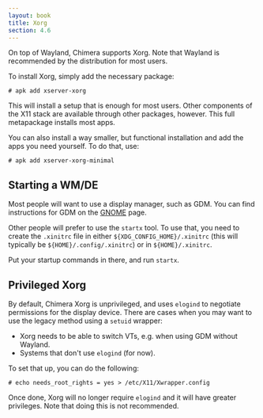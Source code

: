 ```yaml
---
layout: book
title: Xorg
section: 4.6
---
```


On top of Wayland, Chimera supports Xorg. Note that Wayland is recommended
by the distribution for most users.

To install Xorg, simply add the necessary package:

```
# apk add xserver-xorg
```

This will install a setup that is enough for most users. Other components
of the X11 stack are available through other packages, however. This full
metapackage installs most apps.

You can also install a way smaller, but functional installation and add
the apps you need yourself. To do that, use:

```
# apk add xserver-xorg-minimal
```

## Starting a WM/DE

Most people will want to use a display manager, such as GDM. You can find
instructions for GDM on the [GNOME](/docs/configuration/gnome) page.

Other people will prefer to use the `startx` tool. To use that, you need
to create the `.xinitrc` file in either `${XDG_CONFIG_HOME}/.xinitrc`
(this will typically be `${HOME}/.config/.xinitrc`) or in `${HOME}/.xinitrc`.

Put your startup commands in there, and run `startx`.

## Privileged Xorg

By default, Chimera Xorg is unprivileged, and uses `elogind` to negotiate
permissions for the display device. There are cases when you may want to
use the legacy method using a `setuid` wrapper:

* Xorg needs to be able to switch VTs, e.g. when using GDM without Wayland.
* Systems that don't use `elogind` (for now).

To set that up, you can do the following:

```
# echo needs_root_rights = yes > /etc/X11/Xwrapper.config
```

Once done, Xorg will no longer require `elogind` and it will have greater
privileges. Note that doing this is not recommended.
